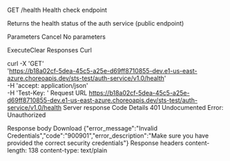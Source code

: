 GET
/health
Health check endpoint


Returns the health status of the auth service (public endpoint)

Parameters
Cancel
No parameters

ExecuteClear
Responses
Curl

curl -X 'GET' \
  'https://b18a02cf-5dea-45c5-a25e-d69ff8710855-dev.e1-us-east-azure.choreoapis.dev/sts-test/auth-service/v1.0/health' \
  -H 'accept: application/json' \
  -H 'Test-Key: '
Request URL
https://b18a02cf-5dea-45c5-a25e-d69ff8710855-dev.e1-us-east-azure.choreoapis.dev/sts-test/auth-service/v1.0/health
Server response
Code	Details
401
Undocumented
Error: Unauthorized

Response body
Download
{"error_message":"Invalid Credentials","code":"900901","error_description":"Make sure you have provided the correct security credentials"}
Response headers
 content-length: 138 
 content-type: text/plain 